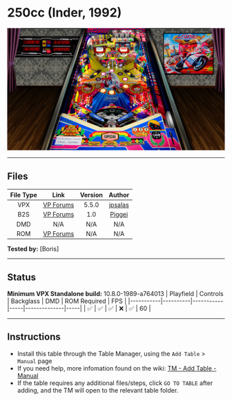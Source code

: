 # 250cc (Inder, 1992)

![Table Preview](../../images/vpx-250cc.jpg)

---

## Files
| File Type | Link | Version | Author |
|:---------:|:----:|:-------:|:------:|
| VPX | [VP Forums](https://www.vpforums.org/index.php?app=downloads&showfile=14252) | 5.5.0 | [jpsalas](https://www.vpforums.org/index.php?s=543a5ca562cc33a89debe8ace8834f1e&showuser=277) |
| B2S | [VP Forums](https://www.vpforums.org/index.php?app=downloads&showfile=7697) | 1.0 | [Piggei](https://www.vpforums.org/index.php?app=downloads&showfile=7697) |
| DMD | N/A | N/A | N/A |
| ROM | [VP Forums](https://www.vpforums.org/index.php?app=downloads&showfile=431) | N/A | N/A |

**Tested by:** [Boris]

---

## Status 
**Minimum VPX Standalone build:** 10.8.0-1989-a764013
| Playfield | Controls | Backglass | DMD | ROM Required | FPS | 
|-----------|----------|-----------|-----|--------------|-----|
| :white_check_mark: | :white_check_mark: | :white_check_mark: | :x: | :white_check_mark: | 60 |

---

## Instructions

- Install this table through the Table Manager, using the `Add Table` > `Manual` page
- If you need help, more infomation found on the wiki: [TM - Add Table - Manual](https://github.com/LegendsUnchained/vpx-standalone-alp4k/wiki/%5B04%5D-%F0%9F%A7%A1-TM-%E2%80%90-Other-Features#add-table---manual)
- If the table requires any additional files/steps, click `GO TO TABLE` after adding, and the TM will open to the relevant table folder.

